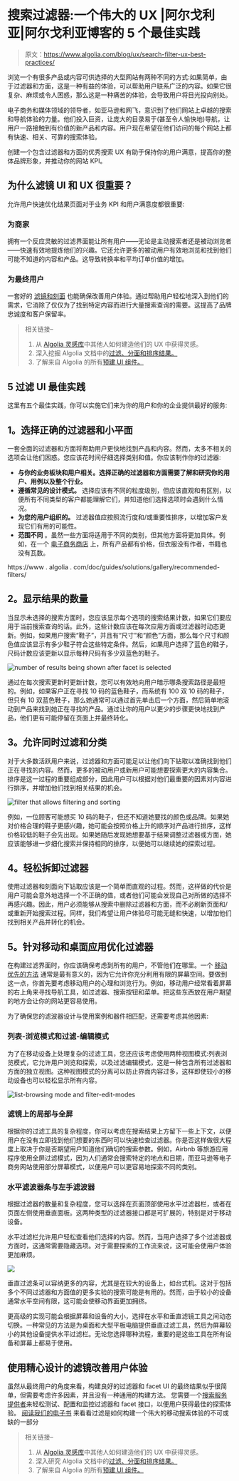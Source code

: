 # 搜索过滤器:一个伟大的 UX |阿尔戈利亚|阿尔戈利亚博客的 5 个最佳实践

> 原文：<https://www.algolia.com/blog/ux/search-filter-ux-best-practices/>

浏览一个有很多产品或内容可供选择的大型网站有两种不同的方式:如果简单，由于过滤器和方面，这是一种有益的体验，可以帮助用户联系广泛的内容。如果它很复杂、麻烦或令人困惑，那么这是一种痛苦的体验，会导致用户将目光投向别处。

电子商务和媒体领域的领导者，如亚马逊和网飞，意识到了他们网站上卓越的搜索和导航体验的力量。他们投入巨资，让庞大的目录易于(甚至令人愉快地)导航，让用户一路接触到有价值的新产品和内容。用户现在希望在他们访问的每个网站上都有快速、相关、可靠的搜索体验。

创建一个包含过滤器和方面的优秀搜索 UX 有助于保持你的用户满意，提高你的整体品牌形象，并推动你的网站 KPI。

## [](#why-does-filter-ui-and-ux-matter)为什么滤镜 UI 和 UX 很重要？

允许用户快速优化结果页面对于业务 KPI 和用户满意度都很重要:

### [](#for-the-businesses)为商家

拥有一个反应灵敏的过滤界面能让所有用户——无论是主动搜索者还是被动浏览者——快速有效地提炼他们的兴趣。它还允许更多的被动用户有效地浏览和找到他们可能不知道的内容和产品。这导致转换率和平均订单价值的增加。

### [](#for-the-end-users)为最终用户

一套好的 [滤镜和刻面](https://www.algolia.com/blog/ux/filters-vs-facets-in-site-search/) 也能确保改善用户体验。通过帮助用户轻松地深入到他们的需求，它消除了仅仅为了找到特定内容而进行大量搜索查询的需要。这提高了品牌忠诚度和客户保留率。

> 相关链接–
> 
> 1.  从 [Algolia 灵感库](https://www.algolia.com/search-inspiration-library/)中其他人如何建造他们的 UX 中获得灵感。
> 2.  深入挖掘 Algolia 文档中的[过滤、分面和排序结果。](https://www.algolia.com/doc/guides/managing-results/refine-results/filtering/)
> 3.  了解来自 Algolia 的所有[预建 UI 组件。](https://www.algolia.com/developers/search-ui/)

## [](#5-filter-ui-best-practices%c2%a0)5 过滤 UI 最佳实践

这里有五个最佳实践，你可以实施它们来为你的用户和你的企业提供最好的服务:

## [](#1-choose-the-right-filters-and-facets)1。选择正确的过滤器和小平面

一套全面的过滤器和方面将帮助用户更快地找到产品和内容。然而，太多不相关的选项会让他们困惑。您应该花时间仔细选择类别和值。你应该制作你的过滤器:

*   **与你的业务板块和用户相关。选择正确的过滤器和方面需要了解和研究你的用户、用例以及整个行业。**
*   **遵循常见的设计模式。** 选择应该有不同的粒度级别，但应该直观和有区别，以便所有不同类型的客户都能理解它们，并知道他们选择选项时会遇到什么情况。
*   **为您的用户组织的。** 过滤器值应按照流行度和/或重要性排序，以增加客户发现它们有用的可能性。
*   **范围不同** 。虽然一些方面将适用于不同的类别，但其他方面将更加具体。例如，在一个 [电子商务商店](https://www.algolia.com/blog/ecommerce/advanced-search-experience-for-e-commerce/) 上，所有产品都有价格，但衣服没有作者，书籍也没有瓦数。

 https://www . algolia . com/doc/guides/solutions/gallery/recommended-filters/

## [](#2-show-the-number-of-results)2。显示结果的数量

当显示未选择的搜索方面时，您应该显示每个选项的搜索结果计数，如果它们要应用于当前搜索查询的话。此外，这些计数应该在每次应用方面或过滤器时动态更新。例如，如果用户搜索“鞋子”，并且有“尺寸”和“颜色”方面，那么每个尺寸和颜色值应该显示有多少鞋子符合这些特定条件。然后，如果用户选择了蓝色的鞋子，尺码计数应该更新以显示每种尺码有多少双蓝色的鞋子。

![number of results being shown after facet is selected](img/25160944debd499aa189b00afded5798.png)

通过在每次搜索更新时更新计数，您可以有效地向用户暗示哪条搜索路径是最短的。例如，如果客户正在寻找 10 码的蓝色鞋子，而系统有 100 双 10 码的鞋子，但只有 10 双蓝色鞋子，那么她通常可以通过首先单击后一个方面，然后简单地滚动到产品来找到她正在寻找的产品。通过让你的用户以更少的步骤更快地找到产品，他们更有可能停留在页面上并最终转化。

## [](#3-allow-filtering-and-sorting-simultaneously)3。允许同时过滤和分类

对于大多数活跃用户来说，过滤器和方面可能足以让他们向下钻取以准确找到他们正在寻找的内容。然而，更多的被动用户或新用户可能想要探索更大的内容集合。排序是这一过程的重要组成部分，因此用户可以根据对他们最重要的因素对内容进行排序，并增加他们找到相关结果的机会。

![filter that allows filtering and sorting](img/5b384797d7e6e2553268d82ac288bd4a.png)

例如，一位顾客可能想买 10 码的鞋子，但还不知道她要找的颜色或品牌。如果她对价格合理的鞋子更感兴趣，她可能会按照价格上升的顺序对产品进行排序，这样价格较低的鞋子会先出现。如果她随后发现她想要基于结果调整过滤器或方面，她应该能够进一步细化搜索并保持相同的排序，以便她可以继续她的探索过程。

## [](#4-remove-filters-easily)4。轻松拆卸过滤器

使用过滤器和刻面向下钻取应该是一个简单而直观的过程。然而，这样做的代价是用户可能会意外地选择一个不正确的值，或者他们可能会发现自己对所做的选择不再感兴趣。因此，用户必须能够从搜索中删除过滤器和方面，而不必刷新页面和/或重新开始搜索过程。同样，我们希望让用户体验尽可能无缝和快速，以增加他们找到相关产品并转化的机会。

## [](#5-optimize-filters-for-both-mobile-and-desktop-use)5。针对移动和桌面应用优化过滤器

在构建过滤界面时，你应该确保考虑到所有的用户，不管他们在哪里。一个 [移动优先的方法](https://www.algolia.com/blog/ux/mobile-search-ux-8-obstacles/) 通常是最有意义的，因为它允许你充分利用有限的屏幕空间。要做到这一点，你首先要考虑移动用户的心理和浏览行为。例如，移动用户经常看着屏幕的右上角来寻找导航工具，如过滤器、搜索按钮和菜单。把这些东西放在用户期望的地方会让你的网站更容易使用。

为了确保您的滤波器设计与使用案例和器件相匹配，还需要考虑其他因素:

### [](#list-browsing-mode-and-filter-edit-mode)列表-浏览模式和过滤-编辑模式

为了在移动设备上处理复杂的过滤工具，您还应该考虑使用两种视图模式:列表浏览模式，它允许用户浏览和探索，以及过滤编辑模式，这是一种包含所有过滤器和方面的独立视图。这种视图模式的分离可以防止界面内容过多，这样即使较小的移动设备也可以轻松显示所有内容。

![list-browsing mode and filter-edit-modes](img/e9190761d3802e7755b341b8f17f75d6.png)

### [](#partial-vs-full-screen-on-the-filters%c2%a0)滤镜上的局部与全屏

根据你的过滤工具的复杂程度，你可以考虑在搜索结果上方留下一些上下文，以便用户在没有立即找到他们想要的东西时可以快速检查过滤器。你是否这样做很大程度上取决于你是否期望用户知道他们确切的搜索参数。例如，Airbnb 等旅游应用程序使用全屏过滤模式，因为人们通常会搜索特定的地点和日期，而亚马逊等电子商务网站使用部分屏幕模式，以便用户可以更容易地探索不同的类别。

### [](#horizontal-filter-bars-vs-left-hand-filters)水平滤波器条与左手滤波器

根据过滤器的数量和复杂程度，您可以选择在页面顶部使用水平过滤器栏，或者在页面左侧使用垂直面板。这两种类型的过滤器接口都是可扩展的，特别是对于移动设备。

水平过滤栏允许用户轻松查看他们选择的内容。然而，当用户选择了多个过滤器或方面时，这通常需要隐藏选项。对于需要探索的工作流来说，这可能会使用户体验更加麻烦。

![](img/2aac43c7bc0d2192982c85527e19fa6a.png)

垂直过滤条可以容纳更多的内容，尤其是在较大的设备上，如台式机。这对于包括多个不同过滤器和方面值的更多实验的搜索可能是有用的。然而，由于较小的设备通常水平空间有限，这可能会使移动界面更加拥挤。

更高级的实现可能会根据屏幕和设备的大小，选择在水平和垂直滤镜工具之间动态切换。一种常见的方法是为桌面和大型平板电脑提供垂直过滤工具，然后为屏幕较小的其他设备提供水平过滤栏。无论您选择哪种流程，重要的是这些工具在所有设备和屏幕上都易于使用。

## [](#use-well-designed-filters-to-improve-the-user-experience%c2%a0)使用精心设计的滤镜改善用户体验

虽然从最终用户的角度来看，构建良好的过滤器和 facet UI 的最终结果似乎很简单，但需要考虑许多因素，并且没有一种通用的构建方法。
您需要一个[搜索服务提供者](https://www.algolia.com/products/search-and-discovery/hosted-search-api/)来轻松测试、配置和监控过滤器和 facet 接口，以便用户获得最佳的探索体验。 [阅读我们的电子书](https://resources.algolia.com/ebooks/mobile-ecommerce-experience-pitfalls-tradeoffs-solutions) 来看看过滤是如何构建一个伟大的移动搜索体验的不可或缺的一部分

> 相关链接–
> 
> 1.  从 [Algolia 灵感库](https://www.algolia.com/search-inspiration-library/)中其他人如何建造他们的 UX 中获得灵感。
> 2.  深入研究 Algolia 文档中的[过滤、分面和排序结果。](https://www.algolia.com/doc/guides/managing-results/refine-results/filtering/)
> 3.  了解来自 Algolia 的所有[预建 UI 组件。](https://www.algolia.com/developers/search-ui/)